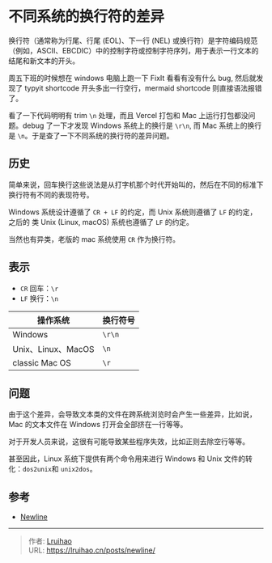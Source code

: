 # 不同系统的换行符的差异


换行符（通常称为行尾、行尾 (EOL)、下一行 (NEL) 或换行符）是字符编码规范（例如，ASCII、EBCDIC）中的控制字符或控制字符序列，用于表示一行文本的结尾和新文本的开头。

<!--more-->

周五下班的时候想在 windows 电脑上跑一下 FixIt 看看有没有什么 bug, 然后就发现了 typyit shortcode 开头多出一行空行，mermaid shortcode 则直接语法报错了。

看了一下代码明明有 trim `\n` 处理，而且 Vercel 打包和 Mac 上运行打包都没问题。debug 了一下才发现 Windows 系统上的换行是 `\r\n`, 而 Mac 系统上的换行是 `\n`。于是查了一下不同系统的换行符的差异问题。

## 历史

简单来说，回车换行这些说法是从打字机那个时代开始叫的，然后在不同的标准下换行符有不同的表现符号。

Windows 系统设计遵循了 `CR + LF` 的约定，而 Unix 系统则遵循了 `LF` 的约定，之后的 类 Unix (Linux, macOS) 系统也遵循了 `LF` 的约定。

当然也有异类，老版的 mac 系统使用 `CR` 作为换行符。

## 表示

- `CR` 回车：`\r`
- `LF` 换行：`\n`

| 操作系统           | 换行符号 |
| ------------------ | -------- |
| Windows            | `\r\n`   |
| Unix、Linux、MacOS | `\n`     |
| classic Mac OS     | `\r`     |

## 问题

由于这个差异，会导致文本类的文件在跨系统浏览时会产生一些差异，比如说，Mac 的文本文件在 Windows 打开会全部挤在一行等等。

对于开发人员来说，这很有可能导致某些程序失效，比如正则去除空行等等。

甚至因此，Linux 系统下提供有两个命令用来进行 Windows 和 Unix 文件的转化：`dos2unix`和 `unix2dos`。

## 参考

- [Newline](https://en.wikipedia.org/wiki/Newline)

---

> 作者: [Lruihao](https://github.com/Lruihao)  
> URL: https://lruihao.cn/posts/newline/  

